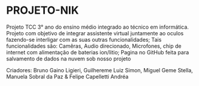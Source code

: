 # PROJETO-NIK
Projeto TCC 3° ano do ensino médio integrado ao técnico em informática.
Projeto com objetivo de integrar assistente virtual juntamente ao oculos fazendo-se interligar com as suas outras funcionalidades;
Tais funcionalidades são: Camêras, Audio direcionado, Microfones, chip de internet com alimentação de baterias ion/litio;
Pagina no GitHub feita para salvamento de dados na nuvem sob nosso projeto

Criadores: Bruno Gaino Ligieri, Guilhereme Luiz Simon, Miguel Geme Stella, Manuela Sobral da Paz & Felipe Capelletti Andréa

